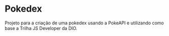 # Pokedex

Projeto para a criação de uma pokedex usando a PokeAPI e utilizando como base a Trilha JS Developer da DIO.